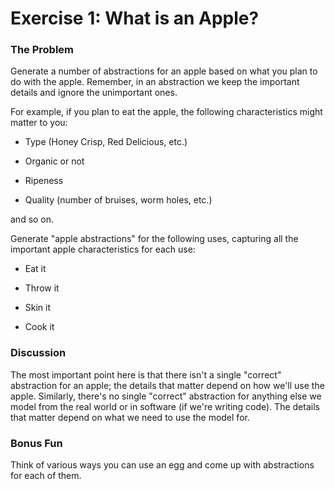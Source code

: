 # Exercise 1: What is an Apple?

### The Problem

Generate a number of abstractions for an apple based on what you plan to do with the apple. Remember, in an abstraction we keep the important details and ignore the unimportant ones.

 For example, if you plan to eat the apple, the following characteristics might matter to you:

  - Type (Honey Crisp, Red Delicious, etc.)

 - Organic or not

 - Ripeness

 - Quality (number of bruises, worm holes, etc.)

 and so on.

Generate "apple abstractions" for the following uses, capturing all the important apple characteristics for each use:

 - Eat it

 - Throw it

 - Skin it

 - Cook it

###  Discussion

 The most important point here is that there isn't a single "correct" abstraction for an apple; the details that matter depend on how we'll use the apple. Similarly, there's no single "correct" abstraction for anything else we model from the real world or in software (if we're writing code). The details that matter depend on what we need to use the model for.

### Bonus Fun

 Think of various ways you can use an egg and come up with abstractions for each of them.
